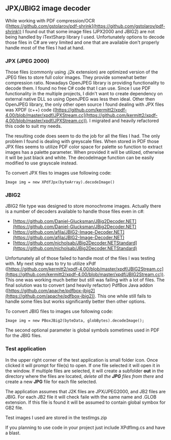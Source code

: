 ## JPX/JBIG2 image decoder

While working with PDF compression/OCR ([https://github.com/gstolarov/pdf-shrink](https://github.com/gstolarov/pdf-shrink)) I found out that some image files (JPX2000 and JBIG2) are not being handled by iTextSharp library I used. Unfortunately options to decode those files in C# are very limited and one that are available don't properly handle most of the files I had at hand. 

### JPX (JPEG 2000)

Those files (commonly using .j2k extension) are optimized version of the JPEG files to store full color images. They provide somewhat better compression ratio. Nowadays OpenJPEG library is providing functionality to decode them. I found no free C# code that I can use. Since I use PDF functionality in the multiple projects, I didn't want to create dependency on external native DLL so using OpenJPEG was less then ideal. Other then OpenJPEG library, the only other open source I found dealing with JPX files was XPDF (c++) code ([https://github.com/kermitt2/xpdf-4.00/blob/master/xpdf/JPXStream.cc](https://github.com/kermitt2/xpdf-4.00/blob/master/xpdf/JPXStream.cc)). I migrated and heavily refactored this code to suit my needs.

The resulting code does seem to do the job for all the files I had. The only problem I found is dealing with greyscale files. When stored in PDF those JPX files seems to utilize PDF color space for palette so function to extract images has a palette parameter. When provided it will be utilized, otherwise it will be just black and white. The decodeImage function can be easily modified to use grayscale instead.

To convert JPX files to images use following code:

```plaintext
Image img = new XPdfJpx(byteArray).decodeImage()
```

### JBIG2

JBIG2 file type was designed to store monochrome images. Actually there is a number of decoders available to handle those files even in c#:

*   [https://github.com/Daniel-Glucksman/JBig2Decoder.NET](https://github.com/Daniel-Glucksman/JBig2Decoder.NET)
*   [https://github.com/afila/JBIG2-Image-Decoder.NET](https://github.com/afila/JBIG2-Image-Decoder.NET)
*   [https://github.com/nicholsab/JBig2Decoder.NETStandard](https://github.com/nicholsab/JBig2Decoder.NETStandard)

Unfortunately all of those failed to handle most of the files I was testing with. My next step was to try to utilize xPdf ([https://github.com/kermitt2/xpdf-4.00/blob/master/xpdf/JBIG2Stream.cc](https://github.com/kermitt2/xpdf-4.00/blob/master/xpdf/JBIG2Stream.cc)). This one was working much better but still was failing with a lot of files. The final solution was to convert (and heavily refactor) PdfBox Java addon ([https://github.com/apache/pdfbox-jbig2](https://github.com/apache/pdfbox-jbig2)). This one while still fails to handle some files but works significantly better then other options.

To convert JBIG files to images use following code:

```plaintext
Image img = new PBoxJBig2(byteData, globBytes).decodeImage();
```

The second optional parameter is global symbols sometimes used in PDF for the JBIG files.

### Test application

In the upper right corner of the test application is small folder icon. Once clicked it will prompt for file(s) to open. If one file selected it will open it in the window. If multiple files are selected, it will create a subfolder **out** in the directory where the files are located, _delete all the **JPG** files from there_ and create a new **JPG** file for each file selected. 

The application assumes that J2K files are JPX/JPEG2000, and JB2 files are JBIG. For each JB2 file it will check faile with the same name and .GLOB extension. If this file is found it will be assumed to contain global symbox for GB2 file.

Test images I used are stored in the testImgs.zip

If you planning to use code in your project just include XPdfImg.cs and have a blast.
